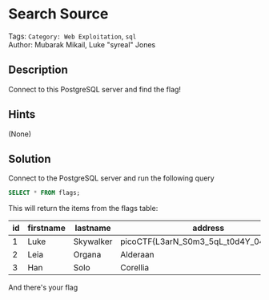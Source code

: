# Search Source

Tags: `Category: Web Exploitation`, `sql`\
Author: Mubarak Mikail, Luke "syreal" Jones

## Description

Connect to this PostgreSQL server and find the flag!

## Hints

(None)

## Solution

Connect to the PostgreSQL server and run the following query

```sql
SELECT * FROM flags;
```

This will return the items from the flags table:


| id | firstname | lastname  |                address                 |
|----|-----------|-----------|----------------------------------------|
|  1 | Luke      | Skywalker | picoCTF{L3arN_S0m3_5qL_t0d4Y_0414477f} |
|  2 | Leia      | Organa    | Alderaan                               |
|  3 | Han       | Solo      | Corellia                               |

And there's your flag

